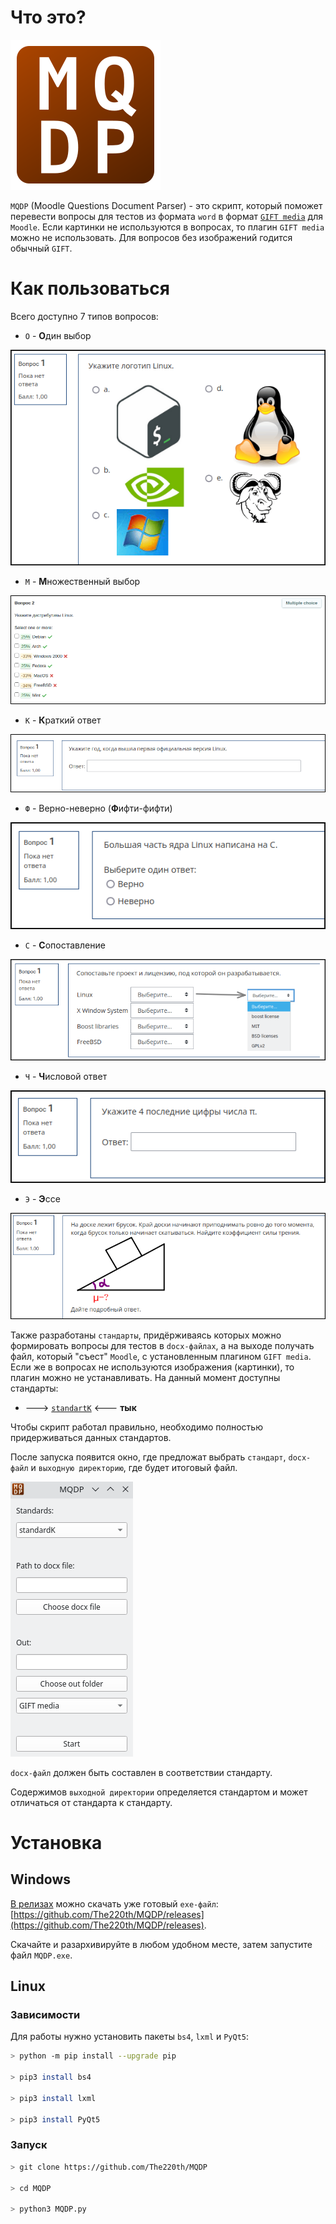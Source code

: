  
# Что это?

![](./imgsrc/icon.svg)

`MQDP` (Moodle Questions Document Parser) - это скрипт, который поможет перевести вопросы для тестов из формата `word` в формат [`GIFT media`](https://docs.moodle.org/311/en/Gift_with_medias_format) для `Moodle`. Если картинки не используются в вопросах, то плагин `GIFT media` можно не использовать. Для вопросов без изображений годится обычный `GIFT`.

# Как пользоваться

Всего доступно 7 типов вопросов:

- `О` - **О**дин выбор

![](./imgsrc/q_O.png)

- `М` - **М**ножественный выбор

![](./imgsrc/q_M.png)

- `К` - **К**раткий ответ

![](./imgsrc/q_K.png)

- `Ф` - Верно-неверно (**Ф**ифти-фифти)

![](./imgsrc/q_qp.png)

- `С` - **С**опоставление

![](./imgsrc/q_C.png)

- `Ч` - **Ч**исловой ответ

![](./imgsrc/q_4.png)

- `Э` - **Э**ссе

![](./imgsrc/q_E.png)

Также разработаны `стандарты`, придёрживаясь которых можно формировать вопросы для тестов в `docx-файлах`, а на выходе получать файл, который "съест" `Moodle`, с установленным плагином `GIFT media`. Если же в вопросах не используются изображения (картинки), то плагин можно не устанавливать. На данный момент доступны стандарты:

- ---> [`standartK`](./standartsMD/standartK.md) <--- **тык**

Чтобы скрипт работал правильно, необходимо полностью придерживаться данных стандартов.

После запуска появится окно, где предложат выбрать `стандарт`, `docx-файл` и `выходную директорию`, где будет итоговый файл.

![](./imgsrc/gui_ver1.png)

`docx-файл` должен быть составлен в соответствии стандарту.

Содержимов `выходной директории` определяется стандартом и может отличаться от стандарта к стандарту.

# Установка

## Windows

[В релизах](https://github.com/The220th/MQDP/releases) можно скачать уже готовый `exe-файл`: [https://github.com/The220th/MQDP/releases](https://github.com/The220th/MQDP/releases).

Скачайте и разархивируйте в любом удобном месте, затем запустите файл `MQDP.exe`. 

## Linux

### Зависимости

Для работы нужно установить пакеты `bs4`, `lxml` и `PyQt5`:

``` bash
> python -m pip install --upgrade pip

> pip3 install bs4

> pip3 install lxml

> pip3 install PyQt5
```

### Запуск

``` bash
> git clone https://github.com/The220th/MQDP

> cd MQDP

> python3 MQDP.py
```


